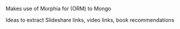 

Makes use of Morphia for (ORM) to Mongo


Ideas to extract Slideshare links, video links, book recommendations
